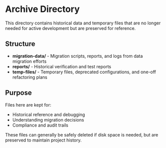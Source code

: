# Archive Directory

This directory contains historical data and temporary files that are no longer needed for active development but are preserved for reference.

## Structure

- **migration-data/** - Migration scripts, reports, and logs from data migration efforts
- **reports/** - Historical verification and test reports
- **temp-files/** - Temporary files, deprecated configurations, and one-off refactoring plans

## Purpose

Files here are kept for:

- Historical reference and debugging
- Understanding migration decisions
- Compliance and audit trails

These files can generally be safely deleted if disk space is needed, but are preserved to maintain project history.
